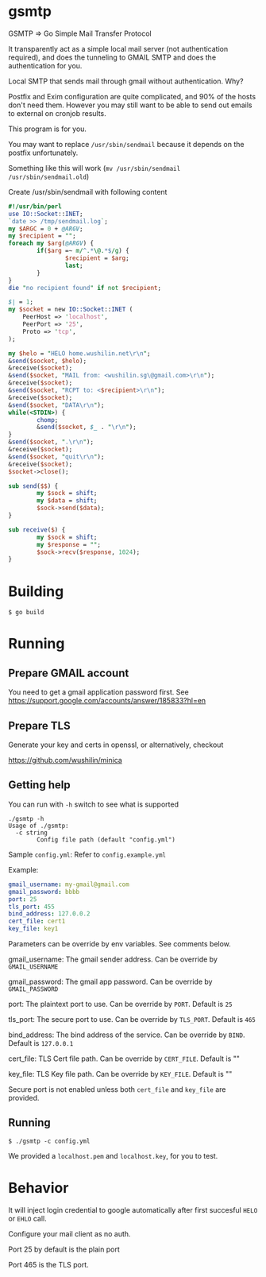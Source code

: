 # gsmtp
GSMTP => Go Simple Mail Transfer Protocol

It transparently act as a simple local mail server (not authentication required), and does the tunneling to 
GMAIL SMTP and does the authentication for you.

Local SMTP that sends mail through gmail without authentication. Why?

Postfix and Exim configuration are quite complicated, and 90% of the hosts don't need them.
However you may still want to be able to send out emails to external on cronjob results.

This program is for you.

You may want to replace `/usr/sbin/sendmail` because it depends on the postfix unfortunately.

Something like this will work (`mv /usr/sbin/sendmail /usr/sbin/sendmail.old`)

Create /usr/sbin/sendmail with following content

```perl
#!/usr/bin/perl
use IO::Socket::INET;
`date >> /tmp/sendmail.log`;
my $ARGC = 0 + @ARGV;
my $recipient = "";
foreach my $arg(@ARGV) {
        if($arg =~ m/^.*\@.*$/g) {
                $recipient = $arg;
                last;
        }
}
die "no recipient found" if not $recipient;

$| = 1;
my $socket = new IO::Socket::INET (
    PeerHost => 'localhost',
    PeerPort => '25',
    Proto => 'tcp',
);

my $helo = "HELO home.wushilin.net\r\n";
&send($socket, $helo);
&receive($socket);
&send($socket, "MAIL from: <wushilin.sg\@gmail.com>\r\n");
&receive($socket);
&send($socket, "RCPT to: <$recipient>\r\n");
&receive($socket);
&send($socket, "DATA\r\n");
while(<STDIN>) {
        chomp;
        &send($socket, $_ . "\r\n");
}
&send($socket, ".\r\n");
&receive($socket);
&send($socket, "quit\r\n");
&receive($socket);
$socket->close();

sub send($$) {
        my $sock = shift;
        my $data = shift;
        $sock->send($data);
}

sub receive($) {
        my $sock = shift;
        my $response = "";
        $sock->recv($response, 1024);
}
```

# Building
```
$ go build
```

# Running
## Prepare GMAIL account
You need to get a gmail application password first.
See https://support.google.com/accounts/answer/185833?hl=en

## Prepare TLS
Generate your key and certs in openssl, or alternatively, checkout

https://github.com/wushilin/minica

## Getting help
You can run with `-h` switch to see what is supported

```
./gsmtp -h
Usage of ./gsmtp:
  -c string
        Config file path (default "config.yml")

```

Sample `config.yml`: Refer to `config.example.yml`

Example:
```yml
gmail_username: my-gmail@gmail.com
gmail_password: bbbb
port: 25
tls_port: 455
bind_address: 127.0.0.2
cert_file: cert1
key_file: key1
```

Parameters can be override by env variables. See comments below.

gmail_username: The gmail sender address. Can be override by `GMAIL_USERNAME`

gmail_password: The gmail app password. Can be override by `GMAIL_PASSWORD`

port: The plaintext port to use. Can be override by `PORT`. Default is `25`

tls_port: The secure port to use. Can be override by `TLS_PORT`. Default is `465`

bind_address: The bind address of the service. Can be override by `BIND`. Default is `127.0.0.1`

cert_file: TLS Cert file path. Can be override by `CERT_FILE`. Default is ""

key_file: TLS Key file path. Can be override by `KEY_FILE`. Default is ""

Secure port is not enabled unless both `cert_file` and `key_file` are provided.

## Running
```
$ ./gsmtp -c config.yml
```

We provided a `localhost.pem` and `localhost.key`, for you to test.

# Behavior
It will inject login credential to google automatically after first succesful `HELO` or `EHLO` call.

Configure your mail client as no auth. 

Port 25 by default is the plain port

Port 465 is the TLS port. 

